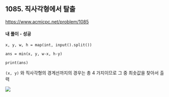 ## 1085. 직사각형에서 탈출
https://www.acmicpc.net/problem/1085

#### 내 풀이 - 성공
```
x, y, w, h = map(int, input().split())

ans = min(x, y, w-x, h-y)

print(ans)
```
`(x, y)` 와 직사각형의 경계선까지의 경우는 총 4 가지이므로
그 중 최솟값을 찾아서 출력

![](https://images.velog.io/images/jsh5408/post/f109ee21-1815-4950-a679-1d759ceb161b/image.png)
